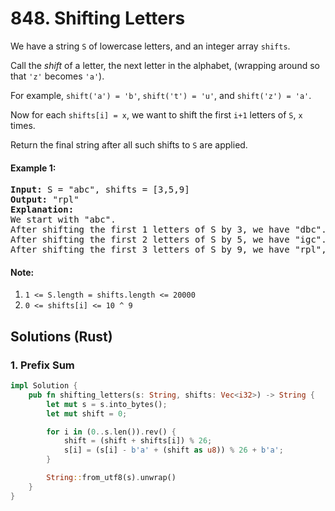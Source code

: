 # 848. Shifting Letters
We have a string `S` of lowercase letters, and an integer array `shifts`.

Call the *shift* of a letter, the next letter in the alphabet, (wrapping around so that `'z'` becomes `'a'`).

For example, `shift('a') = 'b'`, `shift('t') = 'u'`, and `shift('z') = 'a'`.

Now for each `shifts[i] = x`, we want to shift the first `i+1` letters of `S`, `x` times.

Return the final string after all such shifts to `S` are applied.

#### Example 1:
<pre>
<strong>Input:</strong> S = "abc", shifts = [3,5,9]
<strong>Output:</strong> "rpl"
<strong>Explanation:</strong>
We start with "abc".
After shifting the first 1 letters of S by 3, we have "dbc".
After shifting the first 2 letters of S by 5, we have "igc".
After shifting the first 3 letters of S by 9, we have "rpl", the answer.
</pre>

#### Note:
1. `1 <= S.length = shifts.length <= 20000`
2. `0 <= shifts[i] <= 10 ^ 9`

## Solutions (Rust)

### 1. Prefix Sum
```Rust
impl Solution {
    pub fn shifting_letters(s: String, shifts: Vec<i32>) -> String {
        let mut s = s.into_bytes();
        let mut shift = 0;

        for i in (0..s.len()).rev() {
            shift = (shift + shifts[i]) % 26;
            s[i] = (s[i] - b'a' + (shift as u8)) % 26 + b'a';
        }

        String::from_utf8(s).unwrap()
    }
}
```
